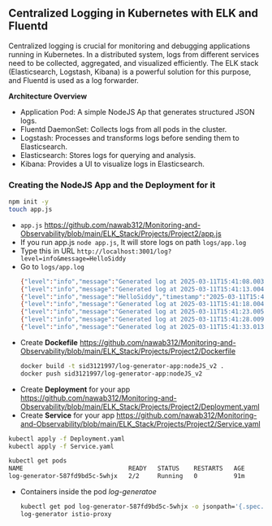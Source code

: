 ## Centralized Logging in Kubernetes with ELK and Fluentd ##

Centralized logging is crucial for monitoring and debugging applications running in Kubernetes. 
In a distributed system, logs from different services need to be collected, aggregated, and visualized efficiently.
The ELK stack (Elasticsearch, Logstash, Kibana) is a powerful solution for this purpose, and Fluentd is used as a log forwarder.

**Architecture Overview**
- Application Pod: A simple NodeJS Ap that generates structured JSON logs.
- Fluentd DaemonSet: Collects logs from all pods in the cluster.
- Logstash: Processes and transforms logs before sending them to Elasticsearch.
- Elasticsearch: Stores logs for querying and analysis.
- Kibana: Provides a UI to visualize logs in Elasticsearch.

### Creating the NodeJS App and the Deployment for it ###

```bash
npm init -y
touch app.js
```

- `app.js` https://github.com/nawab312/Monitoring-and-Observability/blob/main/ELK_Stack/Projects/Project2/app.js
- If you run app.js `node app.js`, It will store logs on path `logs/app.log`
- Type this in URL `http://localhost:3001/log?level=info&message=HelloSiddy`
- Go to `logs/app.log`
  ```bash
  {"level":"info","message":"Generated log at 2025-03-11T15:41:08.003Z","timestamp":"2025-03-11T15:41:08.004Z"}
  {"level":"info","message":"Generated log at 2025-03-11T15:41:13.004Z","timestamp":"2025-03-11T15:41:13.004Z"}
  {"level":"info","message":"HelloSiddy","timestamp":"2025-03-11T15:41:17.723Z"}
  {"level":"info","message":"Generated log at 2025-03-11T15:41:18.004Z","timestamp":"2025-03-11T15:41:18.004Z"}
  {"level":"info","message":"Generated log at 2025-03-11T15:41:23.005Z","timestamp":"2025-03-11T15:41:23.005Z"}
  {"level":"info","message":"Generated log at 2025-03-11T15:41:28.009Z","timestamp":"2025-03-11T15:41:28.009Z"}
  {"level":"info","message":"Generated log at 2025-03-11T15:41:33.013Z","timestamp":"2025-03-11T15:41:33.013Z"}
  ```
- Create **Dockefile** https://github.com/nawab312/Monitoring-and-Observability/blob/main/ELK_Stack/Projects/Project2/Dockerfile
  ```bash
  docker build -t sid3121997/log-generator-app:nodeJS_v2 .
  docker push sid3121997/log-generator-app:nodeJS_v2
  ```
- Create **Deployment** for your app https://github.com/nawab312/Monitoring-and-Observability/blob/main/ELK_Stack/Projects/Project2/Deployment.yaml
- Create **Service** for your app https://github.com/nawab312/Monitoring-and-Observability/blob/main/ELK_Stack/Projects/Project2/Service.yaml

```bash
kubectl apply -f Deployment.yaml
kubectl apply -f Service.yaml
```

```bash
kubectl get pods
NAME                             READY   STATUS    RESTARTS   AGE
log-generator-587fd9bd5c-5whjx   2/2     Running   0          91m
```
- Containers inside the pod *log-generatoe*
  ```bash
  kubectl get pod log-generator-587fd9bd5c-5whjx -o jsonpath='{.spec.containers[*].name}'
  log-generator istio-proxy
  ```



